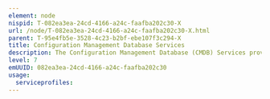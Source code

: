 ```yaml
---
element: node
nispid: T-082ea3ea-24cd-4166-a24c-faafba202c30-X
url: /node/T-082ea3ea-24cd-4166-a24c-faafba202c30-X.html
parent: T-95e4fb5e-3528-4c23-b2bf-ebe107f3c294-X
title: Configuration Management Database Services
description: The Configuration Management Database (CMDB) Services provide access to a repository that is designed to store many of the components of an information system. A CMDB contains data describing managed resources like computer systems and application software and/or process artefacts like incident, problem and change records, and the relationships among these entities. In the context of ITIL (Information Technology Infrastructure Library), a CMDB represents the authorized configuration of the significant components of the IT environment. A key goal of CMDB is to help an organization understand the relationships between different components and track their configuration. The CMDB is a fundamental component of the ITIL framework's Configuration Management process. CMDB implementations may integrate with change management, knowledge management and/or authorization.
level: 7
emUUID: 082ea3ea-24cd-4166-a24c-faafba202c30
usage:
  serviceprofiles:
---
```

